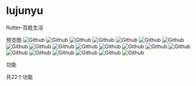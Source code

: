 # lujunyu
flutter-百姓生活

预览图
![Github](/snapshot/1.png "title")
![Github](/snapshot/2.png "title")
![Github](/snapshot/3.jpg "title")
![Github](/snapshot/4.jpg "title")
![Github](/snapshot/5.jpg "title")
![Github](/snapshot/6.jpg "title")
![Github](/snapshot/8.jpg "title")
![Github](/snapshot/9.jpg "title")
![Github](/snapshot/10.jpg "title")
![Github](/snapshot/11.jpg "title")
![Github](/snapshot/12.jpg "title")
![Github](/snapshot/23.jpg "title")
![Github](/snapshot/24.jpg "title")
![Github](/snapshot/15.jpg "title")
![Github](/snapshot/16.jpg "title")
![Github](/snapshot/17.jpg "title")
![Github](/snapshot/18.jpg "title")
![Github](/snapshot/19.jpg "title")
![Github](/snapshot/20.jpg "title")
![Github](/snapshot/21.jpg "title")
![Github](/snapshot/22.jpg "title")


功能

共22个功能